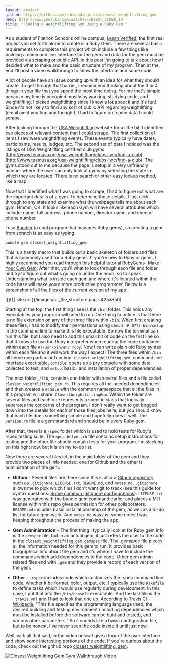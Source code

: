 ```yaml
---
layout: project
github: https://github.com/zacscodingclub/closest_weightlifting_gem
demo: http://www.youtube.com/watch?v=INSERT_VIDEO_ID
title: "Finding a Weightlifting Gym Using a Ruby Gem!"
---
```


As a student of Flatiron School's online campus, [Learn Verified](https://learn.co/with/zacscodingclub), the first real project you set forth alone to create is a Ruby Gem.  There are several basic requirements to complete this project which include a few things like building a command line interface for the gem and data for the gem must be provided via scraping or public API.  In this post I'm going to talk about how I decided what to make and the basic structure of my program.  Then at the end I'll post a video walkthrough to show the interface and some code.  

A lot of people have an issue coming up with an idea for what they should create.  To get through that barrier, I recommend thinking about the 3 or 4 things in your life that you spend the most time doing. For me that's simple because my time is occupied mostly by working, studying code, and weightlifting.  I picked weightlifting since I know a lot about it and it's fun! Since it's not likely to find any sort of public API regarding weightlifting (email me if you find any though!), I had to figure out some data I could scrape.

After looking through the [USA Weightlifting](http://usaweightlifting.com) website for a little bit, I identified two pieces of relevant content that I could scrape.  The first collection of items I saw were weightlifting events.  These events typically have dates, participants, results, judges, etc.  The second set of data I noticed was the listings of USA Weightlifting certified club gyms [http://www.teamusa.org/usa-weightlifting/clubs-lwc/find-a-club](http://www.teamusa.org/usa-weightlifting/clubs-lwc/find-a-club).  The gyms stood out to me because the page is setup in a very unfriendly manner where the user can only look at gyms by selecting the state in which they are located.  There is no search or other easy lookup method, like a map.

Now that I identified what I was going to scrape, I had to figure out what are the important details of a gym.  To determine those details, I just click through to any state and examine what the webpage tells me about each gym.  Hmmm, OK.  It looks like each Gym will have several attributes which include: name, full address, phone number, director name, and director phone number.

I use [Bundler](http://bundler.io/) (a cool program that manages Ruby gems), so creating a gem from scratch is as easy as typing
```bash
bundle gem closest_weightlifting_gem
```
This is a handy macro that builds out a basic skeleton of folders and files that is commonly used for a Ruby gems.  If you're new to Ruby or gems, I highly recommend you read through this helpful tutorial [RubyGems- Make Your Own Gem](http://guides.rubygems.org/make-your-own-gem/).  After that, you'll what to look through each file and folder and try to figure out what's going on under the hood, so to speak.  Understanding what is inside each gem and where it's located within the code base will make you a more productive programmer.  Below is a screenshot of all the files of the current version of my app:

![]({{ site.url }}/images/cli_file_structure.png =425x850)

Starting at the top, the first thing I see is the `/bin` folder.  This holds any executables your program will need to run.  One thing to notice is that there is no file extension on any of the three files within `/bin`.  When first creating these files, I had to modify their permissions using `chmod -R 0777 bin/setup` in the command line to make this file executable.  So now the terminal can run this file, but I also need to add this small bit of code on the first line so that it knows to use the Ruby interpreter when reading the code contained within each file `#!/usr/bin/env ruby`.  Now I can write plain old Ruby syntax within each file and it will work the way I expect!  The three files within `/bin` all serve one particular function: `closest-weightlifting-gem`: command line interface executable, `console`: opens up a [pry console](https://github.com/pry/pry) with some data collected to test,  and `setup`: basic i and installation of proper dependencies.  

The next folder, `/lib`, contains one folder with several files and a file called `closest_weightlifting_gem.rb`.  This requires all the needed dependencies and then creates a `module` with the common namespace that all the files in this program will share: `ClosestWeightliftingGem`.  Within the folder are several files and each one represents a specific class that logically separates the concerns of the program.  I don't really want to get bogged down into the details for each of those files jobs here, but you should know that each file does something simple and hopefully does it well.  The `version.rb` file is a gem standard and should be in every Ruby gem.

After that, there is a `/spec` folder which is used to hold tests for Ruby's rspec testing suite.  The `spec_helper.rb` file contains setup instructions for testing and the other file should contain tests for your program.  I'm slacking on this right now, but it is on my to-do list.

Now there are several files left in the main folder of the gem and they provide two pieces of info needed, one for Github and the other is administration of the gem.

* **Github** - Several files are there since this is also a [Github repository](https://github.com/zacscodingclub/closest_weightlifting_gem), such as `.gitignore`, `LICENSE.txt`, `README.md`, and `notes.md`.  `.gitignore` allows me to pick which files I don't want git to track (see this guide for syntax questions: [Some common .gitignore configurations](https://gist.github.com/octocat/9257657)).  `LICENSE.txt` was generated with the bundle gem command earlier and places a MIT license within this repo gives permission for other collaborators.  `README.md` includes basic installation/setup of the gem, as well as a to-do list for future gem work.  And `notes.md` was just some notes I was keeping throughout the process of making the app.  

* **Gem Administration** - The first thing I typically look at for Ruby gem info is the `gemspec` file, but in an actual gem, it just refers the user to the code in the `closest_weightlifting_gem.gemspec` file.  The .gemspec file pieces all the information needed for this gem to run.  It provides basic biographical info about the gem and it's where I have to include the commands which add dependencies to the code. Other gem admin related files end with `.gem` and they provide a record of each version of the gem.

* **Other** - `.rspec` includes code which customizes the rspec command line code, whether it be format, color, output, etc.  I typically use the `Rakefile` to define tasks which I would use regularly during development.  In this case, I put that into the `/bin/console` executable.  And the last file is the `.travis.yml` and I had to look that one up.  According to [Travis CI - Wikipedia](https://en.wikipedia.org/wiki/Travis_CI), "This file specifies the programming language used, the desired building and testing environment (including dependencies which must be installed before the software can be built and tested), and various other parameters." So it sounds like a basic configuration file, but to be honest, I've never seen the code inside it until just now.  


Well, with all that said, in the video below I give a tour of the user interface and show some interesting portions of the code.  If you're curious about the code, check out the github repo [closest_weightlifting_gem](https://github.com/zacscodingclub/closest_weightlifting_gem).


[![Closest Weightlifting Gem Gym Walkthrough Video](http://img.youtube.com/vi/INSERT_VIDEO_ID/0.jpg)](http://www.youtube.com/watch?v=INSERT_VIDEO_ID)
